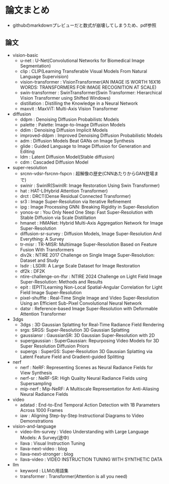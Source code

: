 # 論文まとめ
- githubのmarkdownプレビューだと数式が崩壊してしまうため、pdf参照


## 論文
- vision-basic
    - u-net : U-Net(Convolutional Networks for Biomedical Image Segmentation)
    - clip : CLIP(Learning Transferable Visual Models From Natural Language Supervision)
    - vision-transformer : VisionTransformer(AN IMAGE IS WORTH 16X16 WORDS: TRANSFORMERS FOR IMAGE RECOGNITION AT SCALE)
    - swin-transformer : SwinTransformer(Swin Transformer: Hierarchical Vision Transformer using Shifted Windows)
    - distillation : Distilling the Knowledge in a Neural Network
    - maxvit : MaxViT: Multi-Axis Vision Transformer
- diffusion
    - ddpm : Denoising Diffusion Probabilistc Models
    - palette : Palette: Image-to-Image Diffusion Models
    - ddim : Denoising Diffusion Implicit Models
    - improved-ddpm : Improved Denoising Diffusion Probabilistic Models
    - adm : Diffusion Models Beat GANs on Image Synthesis
    - glide : Guided Language to Image Diffusion for Generation and Editing
    - ldm : Latent Diffusion Model(Stable diffusion)
    - cdm : Cascaded Diffusion Model
- super-resolution
    - srcnn-vdsr-fsrcnn-fspcn : 超解像の歴史(CNNあたりからGAN登場まで)
    - swinir : SwinIR(SwinIR: Image Restoration Using Swin Transformer)
    - hat : HAT-L(Hybrid Attention Transformer)
    - drct : DRCT(Dense Residual Connected Transformer)
    - sr3 : Image Super-Resolution via Iterative Refinement
    - ipg : Image Processing GNN: Breaking Rigidity in Super-Resolution
    - yonos-sr : You Only Need One Step: Fast Super-Resolution with Stable Diffusion via Scale Distillation
    - hmanet : HMANet: Hybrid Multi-Axis Aggregation Network for Image Super-Resolution
    - diffusion-sr-survey : Diffusion Models, Image Super-Resolution
And Everything: A Survey
    - tr-misr : TR-MISR: Multiimage Super-Resolution Based on Feature Fusion With Transformers
    - div2k : NTIRE 2017 Challenge on Single Image Super-Resolution: Dataset and Study
    - lsdir : LSDIR: A Large Scale Dataset for Image Restoration
    - df2k : DF2K
    - ntire-challenge-on-lfsr : NTIRE 2024 Challenge on Light Field Image Super-Resolution: Methods and Results
    - epit : (EPIT)Learning Non-Local Spatial-Angular Correlation for Light Field Image Super-Resolution
    - pixel-shuffle : Real-Time Single Image and Video Super-Resolution Using an Efficient Sub-Pixel Convolutional Neural Network
    - datsr : Reference-based Image Super-Resolution with Deformable Attention Transformer
- 3dgs
  - 3dgs : 3D Gaussian Splatting for Real-Time Radiance Field Rendering
  - srgs: SRGS: Super-Resolution 3D Gaussian Splatting
  - gaussiansr : GaussianSR: 3D Gaussian Super-Resolution with 2D
  - supergaussian : SuperGaussian: Repurposing Video Models for 3D Super Resolution
Diffusion Priors
  - supergs : SuperGS: Super-Resolution 3D Gaussian Splatting via Latent Feature Field and
Gradient-guided Splitting
- nerf
  - nerf : NeRF: Representing Scenes as Neural Radiance Fields for View Synthesis
  - nerf-sr : NeRF-SR: High Quality Neural Radiance Fields using Supersampling
  - mip-nerf : Mip-NeRF: A Multiscale Representation for Anti-Aliasing Neural Radiance Fields
- video
  - adatad : End-to-End Temporal Action Detection with 1B Parameters Across 1000 Frames
  - iaw : Aligning Step-by-Step Instructional Diagrams to Video Demonstrations
- vision-and-language
  - video-llm-survey : Video Understanding with Large Language Models: A Survey(途中)
  - llava : Visual Instruction Tuning
  - llava-next-video : blog
  - llava-next-stronger : blog
  - llava-video : VIDEO INSTRUCTION TUNING WITH SYNTHETIC DATA
- llm
  - keyword : LLMの用語集
  - transformer : Transformer(Attention is all you need)
